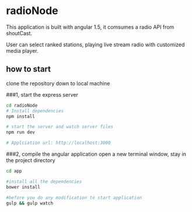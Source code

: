 # radioNode

This application is built with angular 1.5, it comsumes a radio API from shoutCast.

User can select ranked stations, playing live stream radio with customized media player.

## how to start
clone the repository down to local machine

###1, start the express server

```bash
cd radioNode
# Install dependencies
npm install

# start the server and watch server files
npm run dev

# Applciation url: http://localhost:3000
```

###2, compile the angular application
open a new terminal window, stay in the project directory
```bash
cd app

#install all the dependencies
bower install

#before you do any modification to start application
gulp && gulp watch
```

